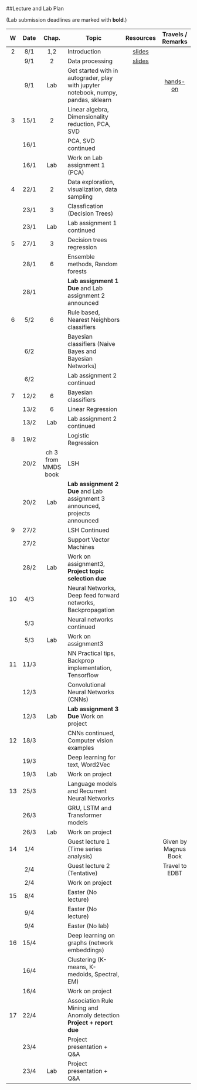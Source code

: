 ##Lecture and Lab Plan

(Lab submission deadlines are marked with **bold**.)

| W    |  Date     | Chap.     | Topic                                            | Resources | Travels / Remarks     |
|:----:|:---------:|:-----:    |--------------------------------------------------|:-------:|:------------:|
|  2   |  8/1      |   1,2     |  Introduction          |   [slides](https://stavanger.instructure.com/courses/6604/files?preview=645205)      |              |
|      |  9/1      |   2        | Data processing       |   [slides](https://stavanger.instructure.com/courses/6604/files?preview=646042)    |              |
|      |  9/1      |   Lab       | Get started with in autograder, play with jupyter notebook, numpy, pandas, sklearn       |       |   [hands-on](https://github.com/uis-dat550-spring20/course-info/tree/master/hands-on/hands-on-1)           |
|  3   |  15/1     |   2       | Linear algebra, Dimensionality reduction, PCA, SVD |      |             |
|      |  16/1     |          |  PCA, SVD continued  |         |            |
|      |  16/1     |    Lab      |  Work on Lab assignment 1 (PCA)  |         |            |
|  4   |  22/1     |   2        |  Data exploration, visualization, data sampling                      |       |              |
|      |  23/1     |    3       |     Classfication (Decision Trees)                                   |       |              |
|      |  23/1     |    Lab       |   Lab assignment 1 continued |         |              |
|  5   |  27/1     |    3       |   Decision trees regression                     |       |              |
|      |  28/1     |    6       |  Ensemble methods, Random forests                                  |       |              |
|      |  28/1     |           |  **Lab assignment 1 Due** and Lab assignment 2 announced  |         |              |
|  6   |  5/2    |    6       |   Rule based, Nearest Neighbors classifiers                        |       |              |
|      |  6/2      |           |    Bayesian classifiers  (Naive Bayes and Bayesian Networks)                                  |       |              |
|      |  6/2      |           |  Lab assignment 2 continued |         |              |
|  7   |  12/2      |  6         |   Bayesian classifiers                     |     |              |
|      |  13/2     |   6        |    Linear Regression                                   |       |              |
|      |  13/2     |   Lab       |  Lab assignment 2 continued  |         |              |
|  8   |  19/2     |           |   Logistic Regression                      |       |              |
|     |  20/2     |   ch 3 from MMDS book         |    LSH                                  |       |              |
|      |  20/2     |  Lab  | **Lab assignment 2 Due**  and Lab assignment 3 announced, projects announced     |     |              |
|  9   |  27/2     |           |  LSH Continued                                    |       |              |
|      |  27/2     |           |  Support Vector Machines   |        |              |
|      |  28/2     |   Lab       | Work on assignment3, **Project topic selection due**                         |      |              |
|  10  |  4/3      |           |   Neural Networks, Deep feed forward networks, Backpropagation                                     |       |              |
|      |  5/3      |           |   Neural networks continued  |        |              |
|      |  5/3      |    Lab       |   Work on assignment3                    |      |              |
|  11  |  11/3     |           |     NN Practical tips, Backprop implementation, Tensorflow                                   |       |              |
|      |  12/3     |           |  Convolutional Neural Networks (CNNs)   |         |              |
|      |  12/3     |    Lab       |   **Lab assignment 3 Due**  Work on project                     |       |              |
|  12  |  18/3     |           |    CNNs continued, Computer vision examples                                  |       |              |
|      |  19/3     |         | Deep learning for text, Word2Vec  |        |              |
|      |  19/3     |    Lab       |       Work on project                  |      |              |
|  13  |  25/3     |           |   Language models and Recurrent Neural Networks                                   |       |              |
|      |  26/3     |           | GRU, LSTM and Transformer models |     |              |
|      |  26/3     |     Lab      |  Work on project                      |    |              |
|  14  |  1/4      |           |     Guest lecture 1  (Time series analysis)                             |       | Given by  Magnus Book              |
|      |  2/4      |           |   Guest lecture 2 (Tentative) ||     Travel to EDBT         |
|      |  2/4      |           |   Work on project                    |       |              |
|  15  |  8/4      |           |   Easter (No lecture)                                    |       |              |
|      |  9/4     |           |    Easter (No lecture) |        |              |
|      |  9/4     |           |     Easter (No lab)                     |     |              |
|  16  |  15/4     |           |   Deep learning on graphs (network embeddings)                                 |       |              |
|      |  16/4     |           |  Clustering (K-means, K-medoids, Spectral, EM) |         |              |
|      |  16/4     |           |    Work on project                     |       |              |
|  17  |  22/4     |           |   Association Rule Mining and Anomoly detection **Project + report due**                                   |       |              |
|      |  23/4     |           |  Project presentation + Q&A   |         |              |
|      |  23/4     |   Lab        |    Project presentation + Q&A                     |       |              |
